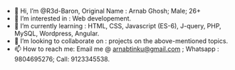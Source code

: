- 👋 Hi, I’m @R3d-Baron, Original Name : Arnab Ghosh; Male; 26+
- 👀 I’m interested in : Web developement.
- 🌱 I’m currently learning : HTML, CSS, Javascript (ES-6), J-query, PHP, MySQL, Wordpress, Angular.
- 💞️ I’m looking to collaborate on : projects on the above-mentioned topics.
- 📫 How to reach me: Email me @ arnabtinku@gmail.com ; Whatsapp : 9804695276; Call: 9123345538.

<!---
R3d-Baron/R3d-Baron is a ✨ special ✨ repository because its `README.md` (this file) appears on your GitHub profile.
You can click the Preview link to take a look at your changes.
--->
